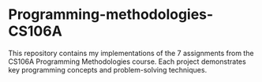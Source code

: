 # Programming-methodologies-CS106A

This repository contains my implementations of the 7 assignments from the CS106A Programming Methodologies course.
Each project demonstrates key programming concepts and problem-solving techniques.
